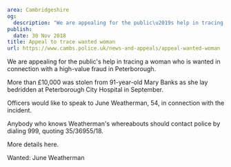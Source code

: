 ```yaml
area: Cambridgeshire
og:
  description: "We are appealing for the public\u2019s help in tracing a woman who is wanted in connection with a high-value fraud in Peterborough."
publish:
  date: 30 Nov 2018
title: Appeal to trace wanted woman
url: https://www.cambs.police.uk/news-and-appeals/appeal-wanted-woman
```

We are appealing for the public's help in tracing a woman who is wanted in connection with a high-value fraud in Peterborough.

More than £10,000 was stolen from 91-year-old Mary Banks as she lay bedridden at Peterborough City Hospital in September.

Officers would like to speak to June Weatherman, 54, in connection with the incident.

Anybody who knows Weatherman's whereabouts should contact police by dialing 999, quoting 35/36955/18.

More details here.

Wanted: June Weatherman
